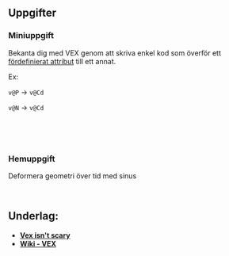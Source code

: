 
## Uppgifter


### Miniuppgift

Bekanta dig med VEX genom att skriva enkel kod som överför ett [fördefinierat attribut](https://www.sidefx.com/docs/houdini/unity/attributes.html#standard-houdini-attributes) till ett annat.

Ex:

`v@P` -> `v@Cd`

`v@N` -> `v@Cd`

&nbsp;

&nbsp;

### Hemuppgift

Deformera geometri över tid med sinus



&nbsp;

## Underlag:
- [**Vex isn't scary**](https://www.youtube.com/watch?v=OeaqMWzkyiw)
- [**Wiki - VEX**](https://github.com/Studio-Konkret/Technical-Direction/wiki/VEX)
